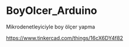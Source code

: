 # BoyOlcer_Arduino
Mikrodenetleyiciyle boy ölçer yapma

https://www.tinkercad.com/things/16cX6DY4f82 
